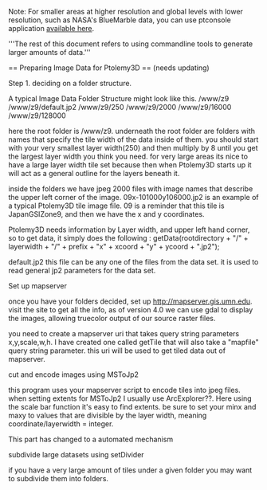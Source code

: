Note: For smaller areas at higher resolution and global levels with lower resolution, such as NASA's BlueMarble data, you can use ptconsole application [available here](PtolemyToolPtconsole.md).

'''The rest of this document refers to using commandline tools to generate larger amounts of data.'''


== Preparing Image Data for Ptolemy3D == (needs updating)


Step 1. deciding on a folder structure.

A typical Image Data Folder Structure might look like this. /www/z9 /www/z9/default.jp2 /www/z9/250 /www/z9/2000 /www/z9/16000 /www/z9/128000

here the root folder is /www/z9. underneath the root folder are folders with names that specify the tile width of the data inside of them. you should start with your very smallest layer width(250) and then multiply by 8 until you get the largest layer width you think you need. for very large areas its nice to have a large layer width tile set because then when Ptolemy3D starts up it will act as a general outline for the layers beneath it.

inside the folders we have jpeg 2000 files with image names that describe the upper left corner of the image. 09x-101000y106000.jp2 is an example of a typical Ptolemy3D tile image file. 09 is a reminder that this tile is JapanGSIZone9, and then we have the x and y coordinates.

Ptolemy3D needs information by Layer width, and upper left hand corner, so to get data, it simply does the following : getData(rootdirectory + "/" + layerwidth + "/" + prefix + "x" + xcoord + "y" + ycoord + ".jp2");

default.jp2 this file can be any one of the files from the data set. it is used to read general jp2 parameters for the data set.

Set up mapserver

once you have your folders decided, set up http://mapserver.gis.umn.edu. visit the site to get all the info, as of version 4.0 we can use gdal to display the images, allowing truecolor output of our source raster files.

you need to create a mapserver uri that takes query string parameters x,y,scale,w,h. I have created one called getTile that will also take a "mapfile" query string parameter. this uri will be used to get tiled data out of mapserver.

cut and encode images using MSToJp2

this program uses your mapserver script to encode tiles into jpeg files. when setting extents for MSToJp2 I usually use ArcExplorer??. Here using the scale bar function it's easy to find extents. be sure to set your minx and maxy to values that are divisible by the layer width, meaning coordinate/layerwidth = integer.

This part has changed to a automated mechanism

subdivide large datasets using setDivider

if you have a very large amount of tiles under a given folder you may want to subdivide them into folders.